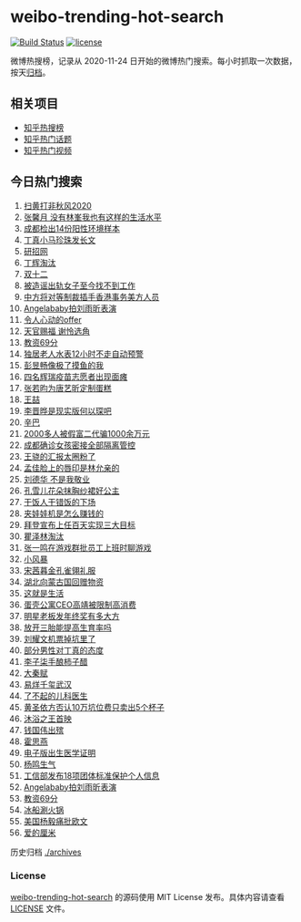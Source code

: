 # weibo-trending-hot-search

[![Build Status](https://github.com/justjavac/weibo-trending-hot-search/workflows/ci/badge.svg?branch=master)](https://github.com/justjavac/weibo-trending-hot-search/actions)
[![license](https://img.shields.io/github/license/justjavac/weibo-trending-hot-search)](https://github.com/justjavac/weibo-trending-hot-search/blob/master/LICENSE)

微博热搜榜，记录从 2020-11-24 日开始的微博热门搜索。每小时抓取一次数据，按天[归档](./archives)。

## 相关项目

- [知乎热搜榜](https://github.com/justjavac/zhihu-trending-top-search)
- [知乎热门话题](https://github.com/justjavac/zhihu-trending-hot-questions)
- [知乎热门视频](https://github.com/justjavac/zhihu-trending-hot-video)

## 今日热门搜索

<!-- BEGIN -->
<!-- 最后更新时间 Thu Dec 10 2020 01:14:16 GMT+0800 (CST) -->
1. [扫黄打非秋风2020](https://s.weibo.com//weibo?q=%23%E6%89%AB%E9%BB%84%E6%89%93%E9%9D%9E%E7%A7%8B%E9%A3%8E2020%23&Refer=new_time)
1. [张馨月 没有林峯我也有这样的生活水平](https://s.weibo.com//weibo?q=%E5%BC%A0%E9%A6%A8%E6%9C%88%20%E6%B2%A1%E6%9C%89%E6%9E%97%E5%B3%AF%E6%88%91%E4%B9%9F%E6%9C%89%E8%BF%99%E6%A0%B7%E7%9A%84%E7%94%9F%E6%B4%BB%E6%B0%B4%E5%B9%B3&Refer=top)
1. [成都检出14份阳性环境样本](https://s.weibo.com//weibo?q=%23%E6%88%90%E9%83%BD%E6%A3%80%E5%87%BA14%E4%BB%BD%E9%98%B3%E6%80%A7%E7%8E%AF%E5%A2%83%E6%A0%B7%E6%9C%AC%23&Refer=top)
1. [丁真小马珍珠发长文](https://s.weibo.com//weibo?q=%E4%B8%81%E7%9C%9F%E5%B0%8F%E9%A9%AC%E7%8F%8D%E7%8F%A0%E5%8F%91%E9%95%BF%E6%96%87&Refer=top)
1. [研招网](https://s.weibo.com//weibo?q=%23%E7%A0%94%E6%8B%9B%E7%BD%91%23&Refer=top)
1. [丁辉淘汰](https://s.weibo.com//weibo?q=%23%E4%B8%81%E8%BE%89%E6%B7%98%E6%B1%B0%23&Refer=top)
1. [双十二](https://s.weibo.com//weibo?q=%E5%8F%8C%E5%8D%81%E4%BA%8C&Refer=top)
1. [被造谣出轨女子至今找不到工作](https://s.weibo.com//weibo?q=%23%E8%A2%AB%E9%80%A0%E8%B0%A3%E5%87%BA%E8%BD%A8%E5%A5%B3%E5%AD%90%E8%87%B3%E4%BB%8A%E6%89%BE%E4%B8%8D%E5%88%B0%E5%B7%A5%E4%BD%9C%23&Refer=top)
1. [中方将对等制裁插手香港事务美方人员](https://s.weibo.com//weibo?q=%23%E4%B8%AD%E6%96%B9%E5%B0%86%E5%AF%B9%E7%AD%89%E5%88%B6%E8%A3%81%E6%8F%92%E6%89%8B%E9%A6%99%E6%B8%AF%E4%BA%8B%E5%8A%A1%E7%BE%8E%E6%96%B9%E4%BA%BA%E5%91%98%23&Refer=top)
1. [Angelababy拍刘雨昕表演](https://s.weibo.com//weibo?q=%23Angelababy%E6%8B%8D%E5%88%98%E9%9B%A8%E6%98%95%E8%A1%A8%E6%BC%94%23&Refer=top)
1. [令人心动的offer](https://s.weibo.com//weibo?q=%E4%BB%A4%E4%BA%BA%E5%BF%83%E5%8A%A8%E7%9A%84offer&Refer=top)
1. [天官赐福 谢怜选角](https://s.weibo.com//weibo?q=%E5%A4%A9%E5%AE%98%E8%B5%90%E7%A6%8F%20%E8%B0%A2%E6%80%9C%E9%80%89%E8%A7%92&Refer=top)
1. [教资69分](https://s.weibo.com//weibo?q=%23%E6%95%99%E8%B5%8469%E5%88%86%23&Refer=top)
1. [独居老人水表12小时不走自动预警](https://s.weibo.com//weibo?q=%23%E7%8B%AC%E5%B1%85%E8%80%81%E4%BA%BA%E6%B0%B4%E8%A1%A812%E5%B0%8F%E6%97%B6%E4%B8%8D%E8%B5%B0%E8%87%AA%E5%8A%A8%E9%A2%84%E8%AD%A6%23&Refer=top)
1. [彭昱畅像极了摸鱼的我](https://s.weibo.com//weibo?q=%23%E5%BD%AD%E6%98%B1%E7%95%85%E5%83%8F%E6%9E%81%E4%BA%86%E6%91%B8%E9%B1%BC%E7%9A%84%E6%88%91%23&Refer=top)
1. [四名辉瑞疫苗志愿者出现面瘫](https://s.weibo.com//weibo?q=%23%E5%9B%9B%E5%90%8D%E8%BE%89%E7%91%9E%E7%96%AB%E8%8B%97%E5%BF%97%E6%84%BF%E8%80%85%E5%87%BA%E7%8E%B0%E9%9D%A2%E7%98%AB%23&Refer=top)
1. [张若昀为唐艺昕定制蛋糕](https://s.weibo.com//weibo?q=%23%E5%BC%A0%E8%8B%A5%E6%98%80%E4%B8%BA%E5%94%90%E8%89%BA%E6%98%95%E5%AE%9A%E5%88%B6%E8%9B%8B%E7%B3%95%23&Refer=top)
1. [王喆](https://s.weibo.com//weibo?q=%E7%8E%8B%E5%96%86&Refer=top)
1. [李晋晔是现实版何以琛吧](https://s.weibo.com//weibo?q=%23%E6%9D%8E%E6%99%8B%E6%99%94%E6%98%AF%E7%8E%B0%E5%AE%9E%E7%89%88%E4%BD%95%E4%BB%A5%E7%90%9B%E5%90%A7%23&Refer=top)
1. [辛巴](https://s.weibo.com//weibo?q=%E8%BE%9B%E5%B7%B4&Refer=top)
1. [2000多人被假富二代骗1000余万元](https://s.weibo.com//weibo?q=%232000%E5%A4%9A%E4%BA%BA%E8%A2%AB%E5%81%87%E5%AF%8C%E4%BA%8C%E4%BB%A3%E9%AA%971000%E4%BD%99%E4%B8%87%E5%85%83%23&Refer=top)
1. [成都确诊女孩密接全部隔离管控](https://s.weibo.com//weibo?q=%23%E6%88%90%E9%83%BD%E7%A1%AE%E8%AF%8A%E5%A5%B3%E5%AD%A9%E5%AF%86%E6%8E%A5%E5%85%A8%E9%83%A8%E9%9A%94%E7%A6%BB%E7%AE%A1%E6%8E%A7%23&Refer=top)
1. [王骁的汇报太圈粉了](https://s.weibo.com//weibo?q=%23%E7%8E%8B%E9%AA%81%E7%9A%84%E6%B1%87%E6%8A%A5%E5%A4%AA%E5%9C%88%E7%B2%89%E4%BA%86%23&Refer=top)
1. [孟佳脸上的唇印是林允亲的](https://s.weibo.com//weibo?q=%23%E5%AD%9F%E4%BD%B3%E8%84%B8%E4%B8%8A%E7%9A%84%E5%94%87%E5%8D%B0%E6%98%AF%E6%9E%97%E5%85%81%E4%BA%B2%E7%9A%84%23&Refer=top)
1. [刘德华 不是我敬业](https://s.weibo.com//weibo?q=%E5%88%98%E5%BE%B7%E5%8D%8E%20%E4%B8%8D%E6%98%AF%E6%88%91%E6%95%AC%E4%B8%9A&Refer=top)
1. [孔雪儿花朵抹胸纱裙好公主](https://s.weibo.com//weibo?q=%23%E5%AD%94%E9%9B%AA%E5%84%BF%E8%8A%B1%E6%9C%B5%E6%8A%B9%E8%83%B8%E7%BA%B1%E8%A3%99%E5%A5%BD%E5%85%AC%E4%B8%BB%23&Refer=top)
1. [干饭人干错饭的下场](https://s.weibo.com//weibo?q=%23%E5%B9%B2%E9%A5%AD%E4%BA%BA%E5%B9%B2%E9%94%99%E9%A5%AD%E7%9A%84%E4%B8%8B%E5%9C%BA%23&Refer=top)
1. [夹娃娃机是怎么赚钱的](https://s.weibo.com//weibo?q=%23%E5%A4%B9%E5%A8%83%E5%A8%83%E6%9C%BA%E6%98%AF%E6%80%8E%E4%B9%88%E8%B5%9A%E9%92%B1%E7%9A%84%23&Refer=top)
1. [拜登宣布上任百天实现三大目标](https://s.weibo.com//weibo?q=%23%E6%8B%9C%E7%99%BB%E5%AE%A3%E5%B8%83%E4%B8%8A%E4%BB%BB%E7%99%BE%E5%A4%A9%E5%AE%9E%E7%8E%B0%E4%B8%89%E5%A4%A7%E7%9B%AE%E6%A0%87%23&Refer=top)
1. [瞿泽林淘汰](https://s.weibo.com//weibo?q=%E7%9E%BF%E6%B3%BD%E6%9E%97%E6%B7%98%E6%B1%B0&Refer=top)
1. [张一鸣在游戏群批员工上班时聊游戏](https://s.weibo.com//weibo?q=%23%E5%BC%A0%E4%B8%80%E9%B8%A3%E5%9C%A8%E6%B8%B8%E6%88%8F%E7%BE%A4%E6%89%B9%E5%91%98%E5%B7%A5%E4%B8%8A%E7%8F%AD%E6%97%B6%E8%81%8A%E6%B8%B8%E6%88%8F%23&Refer=top)
1. [小风暴](https://s.weibo.com//weibo?q=%E5%B0%8F%E9%A3%8E%E6%9A%B4&Refer=top)
1. [宋茜暮金孔雀翎礼服](https://s.weibo.com//weibo?q=%23%E5%AE%8B%E8%8C%9C%E6%9A%AE%E9%87%91%E5%AD%94%E9%9B%80%E7%BF%8E%E7%A4%BC%E6%9C%8D%23&Refer=top)
1. [湖北向蒙古国回赠物资](https://s.weibo.com//weibo?q=%23%E6%B9%96%E5%8C%97%E5%90%91%E8%92%99%E5%8F%A4%E5%9B%BD%E5%9B%9E%E8%B5%A0%E7%89%A9%E8%B5%84%23&Refer=top)
1. [这就是生活](https://s.weibo.com//weibo?q=%E8%BF%99%E5%B0%B1%E6%98%AF%E7%94%9F%E6%B4%BB&Refer=top)
1. [蛋壳公寓CEO高靖被限制高消费](https://s.weibo.com//weibo?q=%E8%9B%8B%E5%A3%B3%E5%85%AC%E5%AF%93CEO%E9%AB%98%E9%9D%96%E8%A2%AB%E9%99%90%E5%88%B6%E9%AB%98%E6%B6%88%E8%B4%B9&Refer=top)
1. [明星老板发年终奖有多大方](https://s.weibo.com//weibo?q=%23%E6%98%8E%E6%98%9F%E8%80%81%E6%9D%BF%E5%8F%91%E5%B9%B4%E7%BB%88%E5%A5%96%E6%9C%89%E5%A4%9A%E5%A4%A7%E6%96%B9%23&Refer=top)
1. [放开三胎能提高生育率吗](https://s.weibo.com//weibo?q=%23%E6%94%BE%E5%BC%80%E4%B8%89%E8%83%8E%E8%83%BD%E6%8F%90%E9%AB%98%E7%94%9F%E8%82%B2%E7%8E%87%E5%90%97%23&Refer=top)
1. [刘耀文机票掉坑里了](https://s.weibo.com//weibo?q=%23%E5%88%98%E8%80%80%E6%96%87%E6%9C%BA%E7%A5%A8%E6%8E%89%E5%9D%91%E9%87%8C%E4%BA%86%23&Refer=top)
1. [部分男性对丁真的态度](https://s.weibo.com//weibo?q=%23%E9%83%A8%E5%88%86%E7%94%B7%E6%80%A7%E5%AF%B9%E4%B8%81%E7%9C%9F%E7%9A%84%E6%80%81%E5%BA%A6%23&Refer=top)
1. [李子柒手酿柿子醋](https://s.weibo.com//weibo?q=%23%E6%9D%8E%E5%AD%90%E6%9F%92%E6%89%8B%E9%85%BF%E6%9F%BF%E5%AD%90%E9%86%8B%23&Refer=top)
1. [大秦赋](https://s.weibo.com//weibo?q=%E5%A4%A7%E7%A7%A6%E8%B5%8B&Refer=top)
1. [易烊千玺武汉](https://s.weibo.com//weibo?q=%23%E6%98%93%E7%83%8A%E5%8D%83%E7%8E%BA%E6%AD%A6%E6%B1%89%23&Refer=top)
1. [了不起的儿科医生](https://s.weibo.com//weibo?q=%E4%BA%86%E4%B8%8D%E8%B5%B7%E7%9A%84%E5%84%BF%E7%A7%91%E5%8C%BB%E7%94%9F&Refer=top)
1. [黄圣依方否认10万坑位费只卖出5个杯子](https://s.weibo.com//weibo?q=%23%E9%BB%84%E5%9C%A3%E4%BE%9D%E6%96%B9%E5%90%A6%E8%AE%A410%E4%B8%87%E5%9D%91%E4%BD%8D%E8%B4%B9%E5%8F%AA%E5%8D%96%E5%87%BA5%E4%B8%AA%E6%9D%AF%E5%AD%90%23&Refer=top)
1. [沐浴之王首映](https://s.weibo.com//weibo?q=%E6%B2%90%E6%B5%B4%E4%B9%8B%E7%8E%8B%E9%A6%96%E6%98%A0&Refer=top)
1. [钱国伟出殡](https://s.weibo.com//weibo?q=%E9%92%B1%E5%9B%BD%E4%BC%9F%E5%87%BA%E6%AE%A1&Refer=top)
1. [霍思燕](https://s.weibo.com//weibo?q=%E9%9C%8D%E6%80%9D%E7%87%95&Refer=top)
1. [电子版出生医学证明](https://s.weibo.com//weibo?q=%23%E7%94%B5%E5%AD%90%E7%89%88%E5%87%BA%E7%94%9F%E5%8C%BB%E5%AD%A6%E8%AF%81%E6%98%8E%23&Refer=top)
1. [杨鸣生气](https://s.weibo.com//weibo?q=%23%E6%9D%A8%E9%B8%A3%E7%94%9F%E6%B0%94%23&Refer=top)
1. [工信部发布18项团体标准保护个人信息](https://s.weibo.com//weibo?q=%23%E5%B7%A5%E4%BF%A1%E9%83%A8%E5%8F%91%E5%B8%8318%E9%A1%B9%E5%9B%A2%E4%BD%93%E6%A0%87%E5%87%86%E4%BF%9D%E6%8A%A4%E4%B8%AA%E4%BA%BA%E4%BF%A1%E6%81%AF%23&Refer=new_time)
1. [Angelababy拍刘雨昕表演](https://s.weibo.com//weibo?q=Angelababy%E6%8B%8D%E5%88%98%E9%9B%A8%E6%98%95%E8%A1%A8%E6%BC%94&Refer=top)
1. [教资69分](https://s.weibo.com//weibo?q=%E6%95%99%E8%B5%8469%E5%88%86&Refer=top)
1. [冰船涮火锅](https://s.weibo.com//weibo?q=%23%E5%86%B0%E8%88%B9%E6%B6%AE%E7%81%AB%E9%94%85%23&Refer=top)
1. [美国杨毅痛批欧文](https://s.weibo.com//weibo?q=%E7%BE%8E%E5%9B%BD%E6%9D%A8%E6%AF%85%E7%97%9B%E6%89%B9%E6%AC%A7%E6%96%87&Refer=top)
1. [爱的厘米](https://s.weibo.com//weibo?q=%E7%88%B1%E7%9A%84%E5%8E%98%E7%B1%B3&Refer=top)
<!-- END -->

历史归档 [./archives](./archives)

### License

[weibo-trending-hot-search](https://github.com/justjavac/weibo-trending-hot-search) 的源码使用 MIT License 发布。具体内容请查看 [LICENSE](./LICENSE) 文件。
